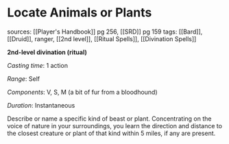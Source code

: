 # Locate Animals or Plants
sources: [[Player's Handbook]] pg 256, [[SRD]] pg 159
tags: [[Bard]], [[Druid]], ranger, [[2nd level]], [[Ritual Spells]], [[Divination Spells]]

**2nd-level divination (ritual)**

*Casting time*: 1 action

*Range*: Self

*Components*: V, S, M (a bit of fur from a bloodhound)

*Duration*: Instantaneous

Describe or name a specific kind of beast or plant. Concentrating on the voice of nature in your surroundings, you learn the direction and distance to the closest creature or plant of that kind within 5 miles, if any are present.
